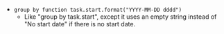 <!-- placeholder to force blank line before included text -->

- ```group by function task.start.format("YYYY-MM-DD dddd")```
    - Like "group by task.start", except it uses an empty string instead of "No start date" if there is no start date.


<!-- placeholder to force blank line after included text -->
